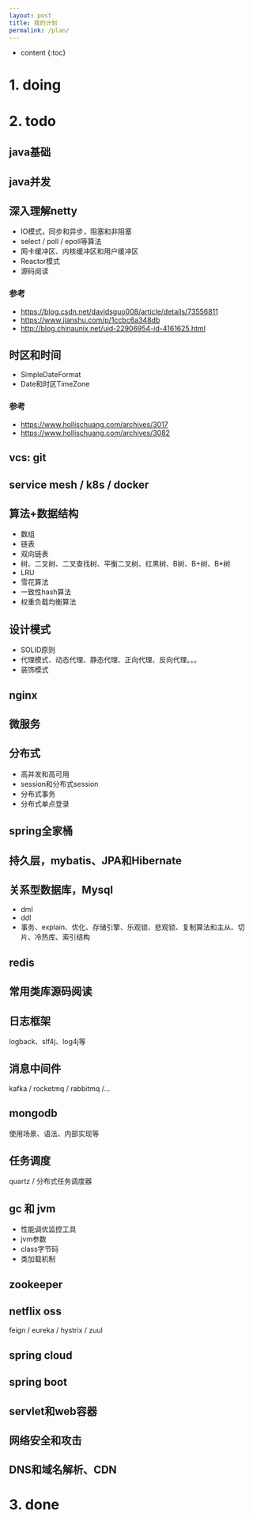 ```yaml
---
layout: post
title: 我的计划
permalink: /plan/
---
```


* content
{:toc}

# 1. doing

# 2. todo

## java基础

## java并发

## 深入理解netty

+ IO模式，同步和异步，阻塞和非阻塞
+ select / poll / epoll等算法
+ 网卡缓冲区、内核缓冲区和用户缓冲区
+ Reactor模式
+ 源码阅读

### 参考

+ https://blog.csdn.net/davidsguo008/article/details/73556811
+ https://www.jianshu.com/p/1ccbc6a348db
+ http://blog.chinaunix.net/uid-22906954-id-4161625.html

## 时区和时间

+ SimpleDateFormat
+ Date和时区TimeZone

### 参考

+ https://www.hollischuang.com/archives/3017
+ https://www.hollischuang.com/archives/3082

## vcs: git

## service mesh / k8s / docker

## 算法+数据结构

+ 数组
+ 链表
+ 双向链表
+ 树、二叉树、二叉查找树、平衡二叉树、红黑树、B树、B+树、B*树
+ LRU
+ 雪花算法
+ 一致性hash算法
+ 权重负载均衡算法

## 设计模式

+ SOLID原则
+ 代理模式、动态代理、静态代理、正向代理、反向代理。。。
+ 装饰模式

## nginx

## 微服务

## 分布式

+ 高并发和高可用
+ session和分布式session
+ 分布式事务
+ 分布式单点登录

## spring全家桶

## 持久层，mybatis、JPA和Hibernate

## 关系型数据库，Mysql

+ dml
+ ddl
+ 事务、explain、优化、存储引擎、乐观锁、悲观锁、复制算法和主从、切片、冷热库、索引结构

## redis

## 常用类库源码阅读

## 日志框架

logback、slf4j、log4j等

## 消息中间件

kafka / rocketmq / rabbitmq /...

## mongodb

使用场景、语法、内部实现等

## 任务调度

quartz / 分布式任务调度器

## gc 和 jvm

+ 性能调优监控工具
+ jvm参数
+ class字节码
+ 类加载机制

## zookeeper

## netflix oss

feign / eureka / hystrix / zuul

## spring cloud

## spring boot

## servlet和web容器

## 网络安全和攻击

## DNS和域名解析、CDN

# 3. done


